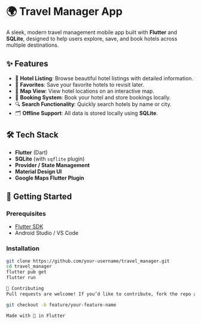 # 🌍 Travel Manager App

A sleek, modern travel management mobile app built with **Flutter** and **SQLite**, designed to help users explore, save, and book hotels across multiple destinations.

## ✨ Features

- 🏨 **Hotel Listing**: Browse beautiful hotel listings with detailed information.
- 💖 **Favorites**: Save your favorite hotels to revisit later.
- 📍 **Map View**: View hotel locations on an interactive map.
- 📆 **Booking System**: Book your hotel and store bookings locally.
- 🔍 **Search Functionality**: Quickly search hotels by name or city.
- 🗂️ **Offline Support**: All data is stored locally using **SQLite**.

## 🛠 Tech Stack

- **Flutter** (Dart)
- **SQLite** (with `sqflite` plugin)
- **Provider / State Management**
- **Material Design UI**
- **Google Maps Flutter Plugin** 


## 🚀 Getting Started

### Prerequisites

- [Flutter SDK](https://flutter.dev/docs/get-started/install)
- Android Studio / VS Code

### Installation

```bash
git clone https://github.com/your-username/travel_manager.git
cd travel_manager
flutter pub get
flutter run

🙌 Contributing
Pull requests are welcome! If you’d like to contribute, fork the repo and use a feature branch.

git checkout -b feature/your-feature-name

Made with 💙 in Flutter

